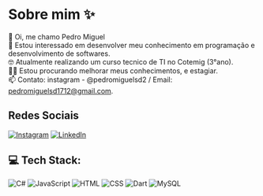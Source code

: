 # Sobre mim ✨

👋 Oi, me chamo Pedro Miguel  
💬 Estou interessado em desenvolver meu conhecimento em programação e desenvolvimento de softwares.  
🤓 Atualmente realizando um curso tecnico de TI no Cotemig (3°ano).  
👨‍💼 Estou procurando melhorar meus conhecimentos, e estagiar.  
📫 Contato: instagram - @pedromiguelsd2 / Email: pedromiguelsd1712@gmail.com.  

## Redes Sociais

[![Instagram](https://img.shields.io/badge/Instagram-%23E4405F.svg?logo=Instagram&logoColor=white)](https://instagram.com/pedromiguelsd2) [![LinkedIn](https://img.shields.io/badge/LinkedIn-%230077B5.svg?logo=linkedin&logoColor=white)](https://linkedin.com)

## 💻 Tech Stack:
![C#](https://img.shields.io/badge/c%23-%23239120.svg?style=for-the-badge&logo=csharp&logoColor=white) ![JavaScript](https://img.shields.io/badge/javascript-%23323330.svg?style=for-the-badge&logo=javascript&logoColor=%23F7DF1E) ![HTML](https://img.shields.io/badge/html5-%23E34F26.svg?style=for-the-badge&logo=html5&logoColor=white) ![CSS](https://img.shields.io/badge/css3-%231572B6.svg?style=for-the-badge&logo=css3&logoColor=white) ![Dart](https://img.shields.io/badge/dart-%230175C2.svg?style=for-the-badge&logo=dart&logoColor=white) ![MySQL](https://img.shields.io/badge/mysql-4479A1.svg?style=for-the-badge&logo=mysql&logoColor=white)
<!--
**PedroMiguel1712/PedroMiguel1712** is a ✨ _special_ ✨ repository because its `README.md` (this file) appears on your GitHub profile.

Here are some ideas to get you started:

- 🔭 I’m currently working on ...
- 🌱 I’m currently learning ...
- 👯 I’m looking to collaborate on ...
- 🤔 I’m looking for help with ...
- 💬 Ask me about ...
- 📫 How to reach me: ...
- 😄 Pronouns: ...
- ⚡ Fun fact: ...
-->
